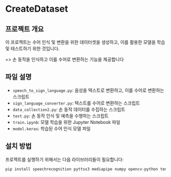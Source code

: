 # CreateDataset

## 프로젝트 개요
이 프로젝트는 수어 인식 및 변환을 위한 데이터셋을 생성하고, 이를 활용한 모델을 학습 및 테스트하기 위한 것입니다.

=> 손 동작을 인식하고 이를 수어로 변환하는 기능을 제공합니다

 
## 파일 설명
- `speech_to_sign_language.py`: 음성을 텍스트로 변환하고, 이를 수어로 변환하는 스크립트
- `sign_language_converter.py`: 텍스트를 수어로 변환하는 스크립트
- `data_collection2.py`: 손 동작 데이터를 수집하는 스크립트
- `test.py`: 손 동작 인식 및 예측을 수행하는 스크립트
- `train.ipynb`: 모델 학습을 위한 Jupyter Notebook 파일
- `model.keras`: 학습된 수어 인식 모델 파일

## 설치 방법
프로젝트를 실행하기 위해서는 다음 라이브러리들이 필요합니다:
```bash
pip install speechrecognition pyttsx3 mediapipe numpy opencv-python tensorflow
